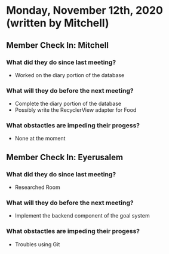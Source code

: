 # Monday, November 12th, 2020 (written by Mitchell)

## Member Check In: Mitchell
### What did they do since last meeting?
* Worked on the diary portion of the database
### What will they do before the next meeting?
* Complete the diary portion of the database
* Possibly write the RecyclerView adapter for Food
### What obstactles are impeding their progess?
* None at the moment

## Member Check In: Eyerusalem
### What did they do since last meeting?
* Researched Room
### What will they do before the next meeting?
* Implement the backend component of the goal system
### What obstactles are impeding their progess?
* Troubles using Git
